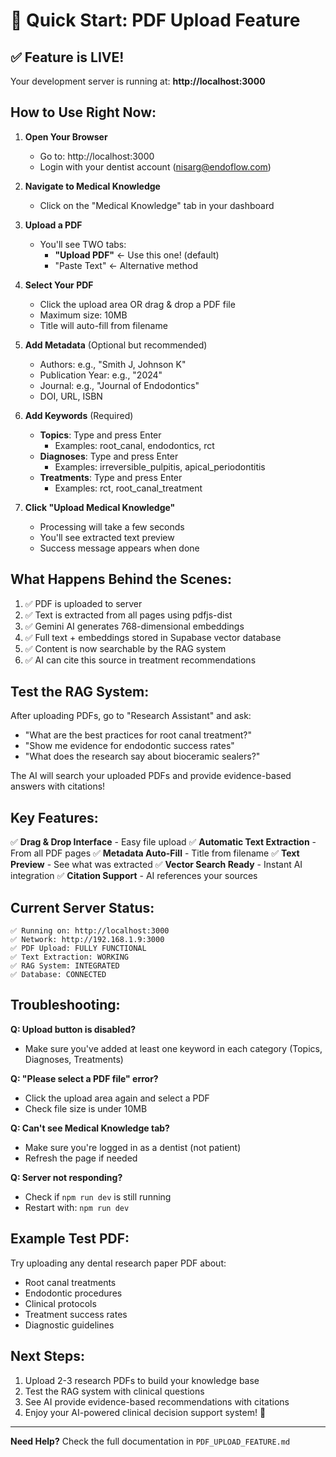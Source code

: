 # 🚀 Quick Start: PDF Upload Feature

## ✅ Feature is LIVE!

Your development server is running at: **http://localhost:3000**

## How to Use Right Now:

1. **Open Your Browser**
   - Go to: http://localhost:3000
   - Login with your dentist account (nisarg@endoflow.com)

2. **Navigate to Medical Knowledge**
   - Click on the "Medical Knowledge" tab in your dashboard

3. **Upload a PDF**
   - You'll see TWO tabs:
     - **"Upload PDF"** ← Use this one! (default)
     - "Paste Text" ← Alternative method
   
4. **Select Your PDF**
   - Click the upload area OR drag & drop a PDF file
   - Maximum size: 10MB
   - Title will auto-fill from filename

5. **Add Metadata** (Optional but recommended)
   - Authors: e.g., "Smith J, Johnson K"
   - Publication Year: e.g., "2024"
   - Journal: e.g., "Journal of Endodontics"
   - DOI, URL, ISBN

6. **Add Keywords** (Required)
   - **Topics**: Type and press Enter
     - Examples: root_canal, endodontics, rct
   - **Diagnoses**: Type and press Enter
     - Examples: irreversible_pulpitis, apical_periodontitis
   - **Treatments**: Type and press Enter
     - Examples: rct, root_canal_treatment

7. **Click "Upload Medical Knowledge"**
   - Processing will take a few seconds
   - You'll see extracted text preview
   - Success message appears when done

## What Happens Behind the Scenes:

1. ✅ PDF is uploaded to server
2. ✅ Text is extracted from all pages using pdfjs-dist
3. ✅ Gemini AI generates 768-dimensional embeddings
4. ✅ Full text + embeddings stored in Supabase vector database
5. ✅ Content is now searchable by the RAG system
6. ✅ AI can cite this source in treatment recommendations

## Test the RAG System:

After uploading PDFs, go to "Research Assistant" and ask:
- "What are the best practices for root canal treatment?"
- "Show me evidence for endodontic success rates"
- "What does the research say about bioceramic sealers?"

The AI will search your uploaded PDFs and provide evidence-based answers with citations!

## Key Features:

✅ **Drag & Drop Interface** - Easy file upload
✅ **Automatic Text Extraction** - From all PDF pages
✅ **Metadata Auto-Fill** - Title from filename
✅ **Text Preview** - See what was extracted
✅ **Vector Search Ready** - Instant AI integration
✅ **Citation Support** - AI references your sources

## Current Server Status:

```
✅ Running on: http://localhost:3000
✅ Network: http://192.168.1.9:3000
✅ PDF Upload: FULLY FUNCTIONAL
✅ Text Extraction: WORKING
✅ RAG System: INTEGRATED
✅ Database: CONNECTED
```

## Troubleshooting:

**Q: Upload button is disabled?**
- Make sure you've added at least one keyword in each category (Topics, Diagnoses, Treatments)

**Q: "Please select a PDF file" error?**
- Click the upload area again and select a PDF
- Check file size is under 10MB

**Q: Can't see Medical Knowledge tab?**
- Make sure you're logged in as a dentist (not patient)
- Refresh the page if needed

**Q: Server not responding?**
- Check if `npm run dev` is still running
- Restart with: `npm run dev`

## Example Test PDF:

Try uploading any dental research paper PDF about:
- Root canal treatments
- Endodontic procedures
- Clinical protocols
- Treatment success rates
- Diagnostic guidelines

## Next Steps:

1. Upload 2-3 research PDFs to build your knowledge base
2. Test the RAG system with clinical questions
3. See AI provide evidence-based recommendations with citations
4. Enjoy your AI-powered clinical decision support system! 🎉

---

**Need Help?** Check the full documentation in `PDF_UPLOAD_FEATURE.md`
